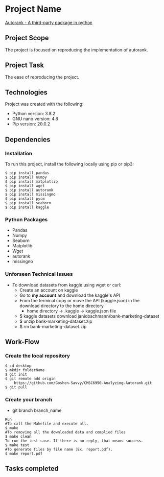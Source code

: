 # Project Name
[Autorank - A third-party package in python](https://www.kaggle.com/janiobachmann/bank-marketing-dataset)

## Project Scope
The project is focused on reproducing the implementation of autorank.

## Project Task
The ease of reproducing the project.

## Technologies
Project was created with the following:
* Python version: 3.8.2
* GNU nano version: 4.8
* Pip version: 20.0.2

## Dependencies
### Installation
To run this project, install the following locally using pip or pip3:

```
$ pip install pandas
$ pip install numpy
$ pip install matplotlib
$ pip install wget 
$ pip install autorank
$ pip install missingno
$ pip install pycm
$ pip install seaborn
$ pip install kaggle

```
### Python Packages
* Pandas
* Numpy
* Seaborn	
* Matplotlib
* Wget
* autorank
* missingno

### Unforseen Technical Issues

* To download datasets from kaggle using wget or curl:
    * Create an account on kaggle
    * Go to <b>my account</b> and download the kaggle's API
    * From the terminal copy or move the API (kaggle.json) in the download directory to the home directory
        * home directory -> .kaggle -> kaggle.json file
    * $ kaggle datasets download janiobachmann/bank-marketing-dataset
    * $ unzip bank-marketing-dataset.zip
    * $ rm bank-marketing-dataset.zip 


## Work-Flow
### Create the local repository

```
$ cd desktop
$ mkdir folderName
$ git init
$ git remote add origin 
    https://github.com/Goshen-Savvy/CMSC6950-Analyzing-Autorank.git
$ git pull
```
### Create your branch

* git branch branch_name

```
Run
#To call the Makefile and execute all.
$ make
#To removing all the downloaded data and complied files
$ make clean
To run the test case. If there is no reply, that means success.
$ make test
#To generate files by file name (Ex. report.pdf).
$ make report.pdf
```

## Tasks completed      